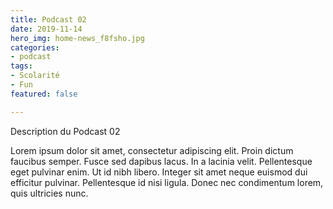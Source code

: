 ```yaml
---
title: Podcast 02
date: 2019-11-14
hero_img: home-news_f8fsho.jpg
categories:
- podcast
tags:
- Scolarité
- Fun
featured: false

---
```

Description du Podcast 02

Lorem ipsum dolor sit amet, consectetur adipiscing elit. Proin dictum faucibus semper. Fusce sed dapibus lacus. In a lacinia velit. Pellentesque eget pulvinar enim. Ut id nibh libero. Integer sit amet neque euismod dui efficitur pulvinar. Pellentesque id nisi ligula. Donec nec condimentum lorem, quis ultricies nunc.